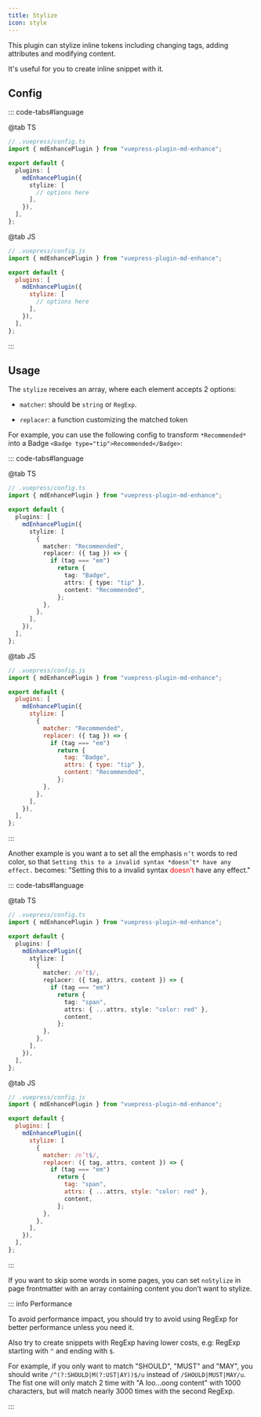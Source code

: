 ```yaml
---
title: Stylize
icon: style
---
```


This plugin can stylize inline tokens including changing tags, adding attributes and modifying content.

It's useful for you to create inline snippet with it.

<!-- more -->

## Config

::: code-tabs#language

@tab TS

```ts {7-9}
// .vuepress/config.ts
import { mdEnhancePlugin } from "vuepress-plugin-md-enhance";

export default {
  plugins: [
    mdEnhancePlugin({
      stylize: [
        // options here
      ],
    }),
  ],
};
```

@tab JS

```js {7-9}
// .vuepress/config.js
import { mdEnhancePlugin } from "vuepress-plugin-md-enhance";

export default {
  plugins: [
    mdEnhancePlugin({
      stylize: [
        // options here
      ],
    }),
  ],
};
```

:::

## Usage

The `stylize` receives an array, where each element accepts 2 options:

- `matcher`: should be `string` or `RegExp`.

- `replacer`: a function customizing the matched token

For example, you can use the following config to transform `*Recommended*` into a Badge `<Badge type="tip">Recommended</Badge>`:

::: code-tabs#language

@tab TS

```ts {7-19}
// .vuepress/config.ts
import { mdEnhancePlugin } from "vuepress-plugin-md-enhance";

export default {
  plugins: [
    mdEnhancePlugin({
      stylize: [
        {
          matcher: "Recommended",
          replacer: ({ tag }) => {
            if (tag === "em")
              return {
                tag: "Badge",
                attrs: { type: "tip" },
                content: "Recommended",
              };
          },
        },
      ],
    }),
  ],
};
```

@tab JS

```js {7-19}
// .vuepress/config.js
import { mdEnhancePlugin } from "vuepress-plugin-md-enhance";

export default {
  plugins: [
    mdEnhancePlugin({
      stylize: [
        {
          matcher: "Recommended",
          replacer: ({ tag }) => {
            if (tag === "em")
              return {
                tag: "Badge",
                attrs: { type: "tip" },
                content: "Recommended",
              };
          },
        },
      ],
    }),
  ],
};
```

:::

<!-- markdownlint-disable MD033 -->

Another example is you want a to set all the emphasis `n’t` words to red color, so that `Setting this to a invalid syntax *doesn’t* have any effect.` becomes: "Setting this to a invalid syntax <span style="color:red">doesn’t</span> have any effect."

<!-- markdownlint-enable MD033 -->

::: code-tabs#language

@tab TS

```ts {7-19}
// .vuepress/config.ts
import { mdEnhancePlugin } from "vuepress-plugin-md-enhance";

export default {
  plugins: [
    mdEnhancePlugin({
      stylize: [
        {
          matcher: /n’t$/,
          replacer: ({ tag, attrs, content }) => {
            if (tag === "em")
              return {
                tag: "span",
                attrs: { ...attrs, style: "color: red" },
                content,
              };
          },
        },
      ],
    }),
  ],
};
```

@tab JS

```js {7-19}
// .vuepress/config.js
import { mdEnhancePlugin } from "vuepress-plugin-md-enhance";

export default {
  plugins: [
    mdEnhancePlugin({
      stylize: [
        {
          matcher: /n’t$/,
          replacer: ({ tag, attrs, content }) => {
            if (tag === "em")
              return {
                tag: "span",
                attrs: { ...attrs, style: "color: red" },
                content,
              };
          },
        },
      ],
    }),
  ],
};
```

:::

If you want to skip some words in some pages, you can set `noStylize` in page frontmatter with an array containing content you don’t want to stylize.

::: info Performance

To avoid performance impact, you should try to avoid using RegExp for better performance unless you need it.

Also try to create snippets with RegExp having lower costs, e.g: RegExp starting with `^` and ending with `$`.

For example, if you only want to match "SHOULD", "MUST" and "MAY", you should write `/^(?:SHOULD|M(?:UST|AY))$/u` instead of `/SHOULD|MUST|MAY/u`. The fist one will only match 2 time with "A loo...oong content" with 1000 characters, but will match nearly 3000 times with the second RegExp.

:::
